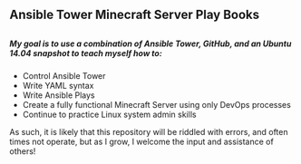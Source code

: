 ## Ansible Tower Minecraft Server Play Books
##
##### My goal is to use a combination of Ansible Tower, GitHub, and an Ubuntu 14.04 snapshot to teach myself how to:
  - Control Ansible Tower
  - Write YAML syntax
  - Write Ansible Plays
  - Create a fully functional Minecraft Server using only DevOps processes
  - Continue to practice Linux system admin skills

As such, it is likely that this repository will be riddled with errors, and often times not operate, but as I grow, I welcome the input and assistance of others!
